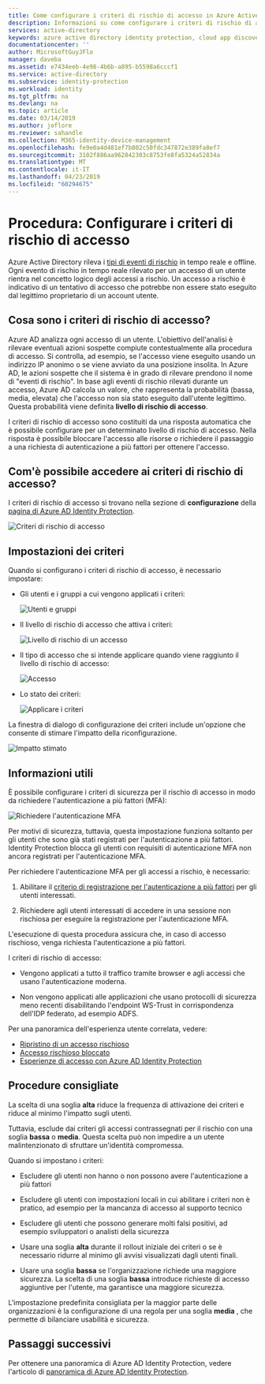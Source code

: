 ```yaml
---
title: Come configurare i criteri di rischio di accesso in Azure Active Directory Identity Protection | Microsoft Docs
description: Informazioni su come configurare i criteri di rischio di accesso in Azure AD Identity Protection.
services: active-directory
keywords: azure active directory identity protection, cloud app discovery, gestione applicazioni, sicurezza, rischio, livello di rischio, vulnerabilità, criteri di sicurezza
documentationcenter: ''
author: MicrosoftGuyJFlo
manager: daveba
ms.assetid: e7434eeb-4e98-4b6b-a895-b5598a6cccf1
ms.service: active-directory
ms.subservice: identity-protection
ms.workload: identity
ms.tgt_pltfrm: na
ms.devlang: na
ms.topic: article
ms.date: 03/14/2019
ms.author: joflore
ms.reviewer: sahandle
ms.collection: M365-identity-device-management
ms.openlocfilehash: fe9e0a4d481ef7b802c50fdc347872e389fa8ef7
ms.sourcegitcommit: 3102f886aa962842303c8753fe8fa5324a52834a
ms.translationtype: MT
ms.contentlocale: it-IT
ms.lasthandoff: 04/23/2019
ms.locfileid: "60294675"
---
```

# <a name="how-to-configure-the-sign-in-risk-policy"></a>Procedura: Configurare i criteri di rischio di accesso

Azure Active Directory rileva i [tipi di eventi di rischio](../reports-monitoring/concept-risk-events.md#risk-event-types) in tempo reale e offline. Ogni evento di rischio in tempo reale rilevato per un accesso di un utente rientra nel concetto logico degli accessi a rischio. Un accesso a rischio è indicativo di un tentativo di accesso che potrebbe non essere stato eseguito dal legittimo proprietario di un account utente.


## <a name="what-is-the-sign-in-risk-policy"></a>Cosa sono i criteri di rischio di accesso?

Azure AD analizza ogni accesso di un utente. L'obiettivo dell'analisi è rilevare eventuali azioni sospette compiute contestualmente alla procedura di accesso. Si controlla, ad esempio, se l'accesso viene eseguito usando un indirizzo IP anonimo o se viene avviato da una posizione insolita. In Azure AD, le azioni sospette che il sistema è in grado di rilevare prendono il nome di "eventi di rischio". In base agli eventi di rischio rilevati durante un accesso, Azure AD calcola un valore, che rappresenta la probabilità (bassa, media, elevata) che l'accesso non sia stato eseguito dall'utente legittimo. Questa probabilità viene definita **livello di rischio di accesso**.

I criteri di rischio di accesso sono costituiti da una risposta automatica che è possibile configurare per un determinato livello di rischio di accesso. Nella risposta è possibile bloccare l'accesso alle risorse o richiedere il passaggio a una richiesta di autenticazione a più fattori per ottenere l'accesso.

   
## <a name="how-do-i-access-the-sign-in-risk-policy"></a>Com'è possibile accedere ai criteri di rischio di accesso?
   
I criteri di rischio di accesso si trovano nella sezione di **configurazione** della [pagina di Azure AD Identity Protection](https://portal.azure.com/#blade/Microsoft_AAD_ProtectionCenter/IdentitySecurityDashboardMenuBlade/SignInPolicy).
   
![Criteri di rischio di accesso](./media/howto-sign-in-risk-policy/1014.png "Criteri di rischio di accesso")


## <a name="policy-settings"></a>Impostazioni dei criteri

Quando si configurano i criteri di rischio di accesso, è necessario impostare:

- Gli utenti e i gruppi a cui vengono applicati i criteri:

    ![Utenti e gruppi](./media/howto-sign-in-risk-policy/11.png)

- Il livello di rischio di accesso che attiva i criteri:

    ![Livello di rischio di un accesso](./media/howto-sign-in-risk-policy/12.png)

- Il tipo di accesso che si intende applicare quando viene raggiunto il livello di rischio di accesso:  

    ![Accesso](./media/howto-sign-in-risk-policy/13.png)

- Lo stato dei criteri:

    ![Applicare i criteri](./media/howto-sign-in-risk-policy/14.png)


La finestra di dialogo di configurazione dei criteri include un'opzione che consente di stimare l'impatto della riconfigurazione.

![Impatto stimato](./media/howto-sign-in-risk-policy/15.png)

## <a name="what-you-should-know"></a>Informazioni utili

È possibile configurare i criteri di sicurezza per il rischio di accesso in modo da richiedere l'autenticazione a più fattori (MFA):

![Richiedere l'autenticazione MFA](./media/howto-sign-in-risk-policy/16.png)

Per motivi di sicurezza, tuttavia, questa impostazione funziona soltanto per gli utenti che sono già stati registrati per l'autenticazione a più fattori. Identity Protection blocca gli utenti con requisiti di autenticazione MFA non ancora registrati per l'autenticazione MFA.

Per richiedere l'autenticazione MFA per gli accessi a rischio, è necessario:

1. Abilitare il [criterio di registrazione per l'autenticazione a più fattori](howto-mfa-policy.md) per gli utenti interessati.

2. Richiedere agli utenti interessati di accedere in una sessione non rischiosa per eseguire la registrazione per l'autenticazione MFA.

L'esecuzione di questa procedura assicura che, in caso di accesso rischioso, venga richiesta l'autenticazione a più fattori.

I criteri di rischio di accesso:

- Vengono applicati a tutto il traffico tramite browser e agli accessi che usano l'autenticazione moderna.

- Non vengono applicati alle applicazioni che usano protocolli di sicurezza meno recenti disabilitando l'endpoint WS-Trust in corrispondenza dell'IDP federato, ad esempio ADFS.


Per una panoramica dell'esperienza utente correlata, vedere:

* [Ripristino di un accesso rischioso](flows.md#risky-sign-in-recovery)
* [Accesso rischioso bloccato](flows.md#risky-sign-in-blocked)  
* [Esperienze di accesso con Azure AD Identity Protection](flows.md)  

## <a name="best-practices"></a>Procedure consigliate

La scelta di una soglia **alta** riduce la frequenza di attivazione dei criteri e riduce al minimo l'impatto sugli utenti.  

Tuttavia, esclude dai criteri gli accessi contrassegnati per il rischio con una soglia **bassa** o **media**. Questa scelta può non impedire a un utente malintenzionato di sfruttare un'identità compromessa.

Quando si impostano i criteri:

- Escludere gli utenti non hanno o non possono avere l'autenticazione a più fattori

- Escludere gli utenti con impostazioni locali in cui abilitare i criteri non è pratico, ad esempio per la mancanza di accesso al supporto tecnico

- Escludere gli utenti che possono generare molti falsi positivi, ad esempio sviluppatori o analisti della sicurezza

- Usare una soglia **alta** durante il rollout iniziale dei criteri o se è necessario ridurre al minimo gli avvisi visualizzati dagli utenti finali.

- Usare una soglia **bassa** se l'organizzazione richiede una maggiore sicurezza. La scelta di una soglia **bassa** introduce richieste di accesso aggiuntive per l'utente, ma garantisce una maggiore sicurezza.

L'impostazione predefinita consigliata per la maggior parte delle organizzazioni è la configurazione di una regola per una soglia **media** , che permette di bilanciare usabilità e sicurezza.






## <a name="next-steps"></a>Passaggi successivi

Per ottenere una panoramica di Azure AD Identity Protection, vedere l'articolo di [panoramica di Azure AD Identity Protection](overview.md).

